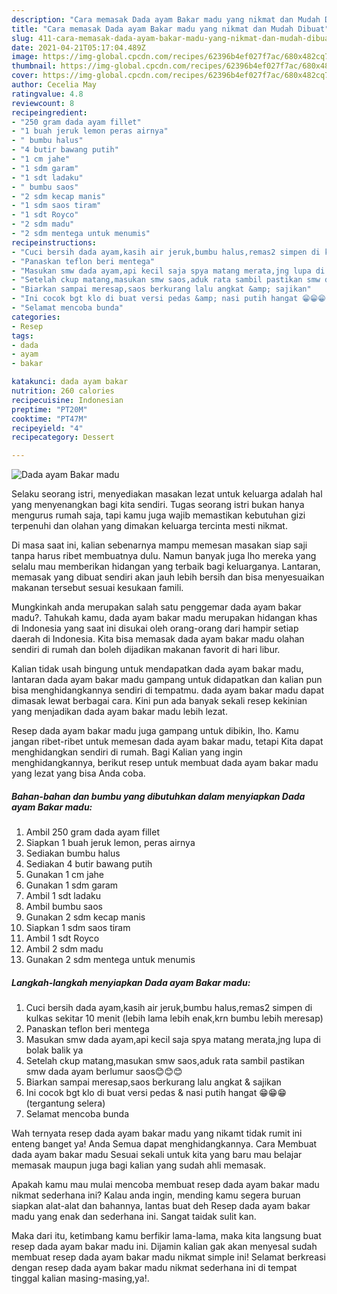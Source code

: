 ```yaml
---
description: "Cara memasak Dada ayam Bakar madu yang nikmat dan Mudah Dibuat"
title: "Cara memasak Dada ayam Bakar madu yang nikmat dan Mudah Dibuat"
slug: 411-cara-memasak-dada-ayam-bakar-madu-yang-nikmat-dan-mudah-dibuat
date: 2021-04-21T05:17:04.489Z
image: https://img-global.cpcdn.com/recipes/62396b4ef027f7ac/680x482cq70/dada-ayam-bakar-madu-foto-resep-utama.jpg
thumbnail: https://img-global.cpcdn.com/recipes/62396b4ef027f7ac/680x482cq70/dada-ayam-bakar-madu-foto-resep-utama.jpg
cover: https://img-global.cpcdn.com/recipes/62396b4ef027f7ac/680x482cq70/dada-ayam-bakar-madu-foto-resep-utama.jpg
author: Cecelia May
ratingvalue: 4.8
reviewcount: 8
recipeingredient:
- "250 gram dada ayam fillet"
- "1 buah jeruk lemon peras airnya"
- " bumbu halus"
- "4 butir bawang putih"
- "1 cm jahe"
- "1 sdm garam"
- "1 sdt ladaku"
- " bumbu saos"
- "2 sdm kecap manis"
- "1 sdm saos tiram"
- "1 sdt Royco"
- "2 sdm madu"
- "2 sdm mentega untuk menumis"
recipeinstructions:
- "Cuci bersih dada ayam,kasih air jeruk,bumbu halus,remas2 simpen di kulkas sekitar 10 menit (lebih lama lebih enak,krn bumbu lebih meresap)"
- "Panaskan teflon beri mentega"
- "Masukan smw dada ayam,api kecil saja spya matang merata,jng lupa di bolak balik ya"
- "Setelah ckup matang,masukan smw saos,aduk rata sambil pastikan smw dada ayam berlumur saos😊😊😊"
- "Biarkan sampai meresap,saos berkurang lalu angkat &amp; sajikan"
- "Ini cocok bgt klo di buat versi pedas &amp; nasi putih hangat 😁😁😁 (tergantung selera)"
- "Selamat mencoba bunda"
categories:
- Resep
tags:
- dada
- ayam
- bakar

katakunci: dada ayam bakar 
nutrition: 260 calories
recipecuisine: Indonesian
preptime: "PT20M"
cooktime: "PT47M"
recipeyield: "4"
recipecategory: Dessert

---
```



![Dada ayam Bakar madu](https://img-global.cpcdn.com/recipes/62396b4ef027f7ac/680x482cq70/dada-ayam-bakar-madu-foto-resep-utama.jpg)

Selaku seorang istri, menyediakan masakan lezat untuk keluarga adalah hal yang menyenangkan bagi kita sendiri. Tugas seorang istri bukan hanya mengurus rumah saja, tapi kamu juga wajib memastikan kebutuhan gizi terpenuhi dan olahan yang dimakan keluarga tercinta mesti nikmat.

Di masa  saat ini, kalian sebenarnya mampu memesan masakan siap saji tanpa harus ribet membuatnya dulu. Namun banyak juga lho mereka yang selalu mau memberikan hidangan yang terbaik bagi keluarganya. Lantaran, memasak yang dibuat sendiri akan jauh lebih bersih dan bisa menyesuaikan makanan tersebut sesuai kesukaan famili. 



Mungkinkah anda merupakan salah satu penggemar dada ayam bakar madu?. Tahukah kamu, dada ayam bakar madu merupakan hidangan khas di Indonesia yang saat ini disukai oleh orang-orang dari hampir setiap daerah di Indonesia. Kita bisa memasak dada ayam bakar madu olahan sendiri di rumah dan boleh dijadikan makanan favorit di hari libur.

Kalian tidak usah bingung untuk mendapatkan dada ayam bakar madu, lantaran dada ayam bakar madu gampang untuk didapatkan dan kalian pun bisa menghidangkannya sendiri di tempatmu. dada ayam bakar madu dapat dimasak lewat berbagai cara. Kini pun ada banyak sekali resep kekinian yang menjadikan dada ayam bakar madu lebih lezat.

Resep dada ayam bakar madu juga gampang untuk dibikin, lho. Kamu jangan ribet-ribet untuk memesan dada ayam bakar madu, tetapi Kita dapat menghidangkan sendiri di rumah. Bagi Kalian yang ingin menghidangkannya, berikut resep untuk membuat dada ayam bakar madu yang lezat yang bisa Anda coba.

<!--inarticleads1-->

##### Bahan-bahan dan bumbu yang dibutuhkan dalam menyiapkan Dada ayam Bakar madu:

1. Ambil 250 gram dada ayam fillet
1. Siapkan 1 buah jeruk lemon, peras airnya
1. Sediakan  bumbu halus
1. Sediakan 4 butir bawang putih
1. Gunakan 1 cm jahe
1. Gunakan 1 sdm garam
1. Ambil 1 sdt ladaku
1. Ambil  bumbu saos
1. Gunakan 2 sdm kecap manis
1. Siapkan 1 sdm saos tiram
1. Ambil 1 sdt Royco
1. Ambil 2 sdm madu
1. Gunakan 2 sdm mentega untuk menumis




<!--inarticleads2-->

##### Langkah-langkah menyiapkan Dada ayam Bakar madu:

1. Cuci bersih dada ayam,kasih air jeruk,bumbu halus,remas2 simpen di kulkas sekitar 10 menit (lebih lama lebih enak,krn bumbu lebih meresap)
1. Panaskan teflon beri mentega
1. Masukan smw dada ayam,api kecil saja spya matang merata,jng lupa di bolak balik ya
1. Setelah ckup matang,masukan smw saos,aduk rata sambil pastikan smw dada ayam berlumur saos😊😊😊
1. Biarkan sampai meresap,saos berkurang lalu angkat &amp; sajikan
1. Ini cocok bgt klo di buat versi pedas &amp; nasi putih hangat 😁😁😁 (tergantung selera)
1. Selamat mencoba bunda




Wah ternyata resep dada ayam bakar madu yang nikamt tidak rumit ini enteng banget ya! Anda Semua dapat menghidangkannya. Cara Membuat dada ayam bakar madu Sesuai sekali untuk kita yang baru mau belajar memasak maupun juga bagi kalian yang sudah ahli memasak.

Apakah kamu mau mulai mencoba membuat resep dada ayam bakar madu nikmat sederhana ini? Kalau anda ingin, mending kamu segera buruan siapkan alat-alat dan bahannya, lantas buat deh Resep dada ayam bakar madu yang enak dan sederhana ini. Sangat taidak sulit kan. 

Maka dari itu, ketimbang kamu berfikir lama-lama, maka kita langsung buat resep dada ayam bakar madu ini. Dijamin kalian gak akan menyesal sudah membuat resep dada ayam bakar madu nikmat simple ini! Selamat berkreasi dengan resep dada ayam bakar madu nikmat sederhana ini di tempat tinggal kalian masing-masing,ya!.

